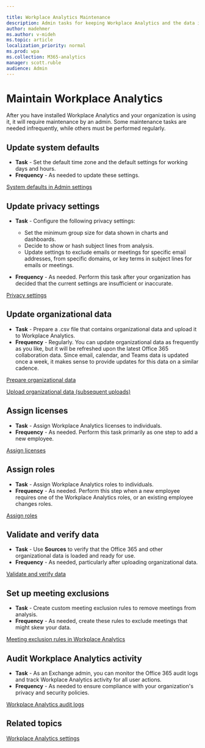 ```yaml
---

title: Workplace Analytics Maintenance
description: Admin tasks for keeping Workplace Analytics and the data it uses up-to-date
author: madehmer
ms.author: v-mideh
ms.topic: article
localization_priority: normal 
ms.prod: wpa
ms.collection: M365-analytics
manager: scott.ruble
audience: Admin
---
```


# Maintain Workplace Analytics

After you have installed Workplace Analytics and your organization is using it, it will require maintenance by an admin. Some maintenance tasks are needed infrequently, while others must be performed regularly.  

## Update system defaults

* **Task** - Set the default time zone and the default settings for working days and hours.  
* **Frequency** - As needed to update these settings.

[System defaults in Admin settings](../use/system-defaults.md)

## Update privacy settings

* **Task** - Configure the following privacy settings:

  * Set the minimum group size for data shown in charts and dashboards.
  * Decide to show or hash subject lines from analysis.
  * Update settings to exclude emails or meetings for specific email addresses, from specific domains, or key terms in subject lines for emails or meetings.

* **Frequency** - As needed. Perform this task after your organization has decided that the current settings are insufficient or inaccurate.

[Privacy settings](../use/privacy-settings.md)

## Update organizational data

* **Task** - Prepare a .csv file that contains organizational data and upload it to Workplace Analytics.  
* **Frequency** - Regularly. You can update organizational data as frequently as you like, but it will be refreshed upon the latest Office 365 collaboration data. Since email, calendar, and Teams data is updated once a week, it makes sense to provide updates for this data on a similar cadence.

[Prepare organizational data](prepare-organizational-data.md)

[Upload organizational data (subsequent uploads)](upload-organizational-data.md)

## Assign licenses  

* **Task** - Assign Workplace Analytics licenses to individuals.  
* **Frequency** - As needed. Perform this task primarily as one step to add a new employee.

[Assign licenses](assign-licenses-to-population.md)

## Assign roles

* **Task** - Assign Workplace Analytics roles to individuals.  
* **Frequency** - As needed. Perform this step when a new employee requires one of the Workplace Analytics roles, or an existing employee changes roles.

[Assign roles](assign-roles-to-wpa-admins.md)

## Validate and verify data

* **Task** - Use **Sources** to verify that the Office 365 and other organizational data is loaded and ready for use.
* **Frequency** - As needed, particularly after uploading organizational data.

[Validate and verify data](validate-verify-data.md)

## Set up meeting exclusions

* **Task** - Create custom meeting exclusion rules to remove meetings from analysis.  
* **Frequency** - As needed, create these rules to exclude meetings that might skew your data.

[Meeting exclusion rules in Workplace Analytics](../tutorials/meeting-exclusions-intro.md)

## Audit Workplace Analytics activity

* **Task** - As an Exchange admin, you can monitor the Office 365 audit logs and track Workplace Analytics activity for all user actions.
* **Frequency** - As needed to ensure compliance with your organization's privacy and security policies.

[Workplace Analytics audit logs](../setup/audit-logs.md)

## Related topics

[Workplace Analytics settings](../use/settings.md)